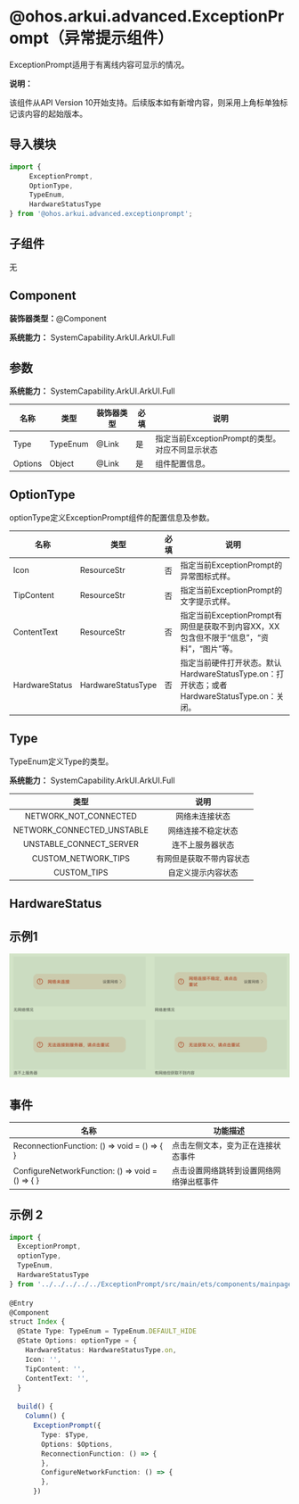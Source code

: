 #  @ohos.arkui.advanced.ExceptionPrompt（异常提示组件）

ExceptionPrompt适用于有离线内容可显示的情况。

**说明：**

该组件从API Version 10开始支持。后续版本如有新增内容，则采用上角标单独标记该内容的起始版本。

## 导入模块

```ts
import {
     ExceptionPrompt,
     OptionType,
     TypeEnum,
     HardwareStatusType
} from '@ohos.arkui.advanced.exceptionprompt';
```

##  子组件

无

##  Component

**装饰器类型：**@Component

**系统能力：** SystemCapability.ArkUI.ArkUI.Full

## 参数

**系统能力：** SystemCapability.ArkUI.ArkUI.Full

| 名称        | 类型 | 装饰器类型 | 必填        | 说明                            |
| ----------- | ---------- | ------| --------------------------------- | --------------------------------- |
| Type | TypeEnum | @Link | 是   | 指定当前ExceptionPrompt的类型。对应不同显示状态 |
| Options | Object | @Link | 是 | 组件配置信息。 |

##  OptionType

optionType定义ExceptionPrompt组件的配置信息及参数。

| 名称           | 类型               | 必填 | 说明                                                         |
| -------------- | ------------------ | ---- | ------------------------------------------------------------ |
| Icon           | ResourceStr        | 否   | 指定当前ExceptionPrompt的异常图标式样。                      |
| TipContent     | ResourceStr        | 否   | 指定当前ExceptionPrompt的文字提示式样。                      |
| ContentText    | ResourceStr        | 否   | 指定当前ExceptionPrompt有网但是获取不到内容XX，XX包含但不限于“信息”，“资料”，“图片”等。 |
| HardwareStatus | HardwareStatusType | 否   | 指定当前硬件打开状态。默认HardwareStatusType.on：打开状态；或者HardwareStatusType.on：关闭。 |

## Type

TypeEnum定义Type的类型。

**系统能力：** SystemCapability.ArkUI.ArkUI.Full

|            类型            |           说明           |
| :------------------------: | :----------------------: |
|   NETWORK_NOT_CONNECTED    |      网络未连接状态      |
| NETWORK_CONNECTED_UNSTABLE |    网络连接不稳定状态    |
|  UNSTABLE_CONNECT_SERVER   |     连不上服务器状态     |
|    CUSTOM_NETWORK_TIPS     | 有网但是获取不带内容状态 |
|        CUSTOM_TIPS         |    自定义提示内容状态    |
## HardwareStatus



## 示例1

![ExceptionPrompt](figures/ExceptionPrompt.png)

## 事件

| 名称                                                   | 功能描述                                 |
| ------------------------------------------------------ | ---------------------------------------- |
| ReconnectionFunction: () => void = () => { }           | 点击左侧文本，变为正在连接状态事件       |
| ConfigureNetworkFunction: () =&gt; void = () =&gt; { } | 点击设置网络跳转到设置网络网络弹出框事件 |

## 示例 2

```ts
import {
  ExceptionPrompt,
  optionType,
  TypeEnum,
  HardwareStatusType
} from '../../../../../ExceptionPrompt/src/main/ets/components/mainpage/ExceptionPrompt'

@Entry
@Component
struct Index {
  @State Type: TypeEnum = TypeEnum.DEFAULT_HIDE
  @State Options: optionType = {
    HardwareStatus: HardwareStatusType.on,
    Icon: '',
    TipContent: '',
    ContentText: '',
  }

  build() {
    Column() {
      ExceptionPrompt({
        Type: $Type,
        Options: $Options,
        ReconnectionFunction: () => {
        },
        ConfigureNetworkFunction: () => {
        },
      })

```

### 
